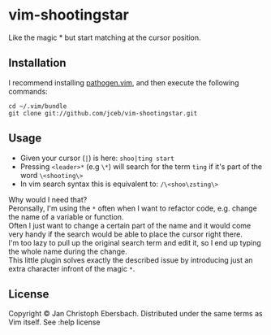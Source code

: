 vim-shootingstar
================

Like the magic * but start matching at the cursor position.

Installation
------------

I recommend installing [pathogen.vim](https://github.com/tpope/vim-pathogen), and then execute the following commands:

    cd ~/.vim/bundle
    git clone git://github.com/jceb/vim-shootingstar.git

Usage
-----

* Given your cursor (`|`) is here: `shoo|ting start`
* Pressing `<leader>*` (e.g `\*`) will search for the term `ting` if it's part of the word `\<shooting\>`
* In vim search syntax this is equivalent to: `/\<shoo\zsting\>`

Why would I need that?  
Peronsally, I'm using the `*` often when I want to refactor code, e.g. change the name of a variable or function.  
Often I just want to change a certain part of the name and it would come very handy if the search would be able to place the cursor right there.  
I'm too lazy to pull up the original search term and edit it, so I end up typing the whole name during the change.  
This little plugin solves exactly the described issue by introducing just an extra character infront of the magic `*`.

License
-------
Copyright © Jan Christoph Ebersbach. Distributed under the same terms as Vim itself. See :help license
